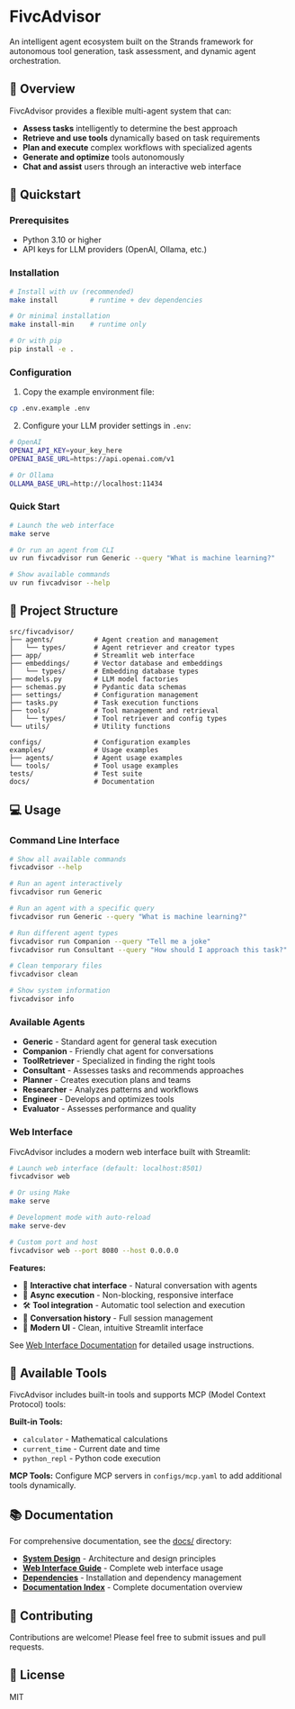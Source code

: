 # FivcAdvisor

An intelligent agent ecosystem built on the Strands framework for autonomous tool generation, task assessment, and dynamic agent orchestration.

## 🎯 Overview

FivcAdvisor provides a flexible multi-agent system that can:
- **Assess tasks** intelligently to determine the best approach
- **Retrieve and use tools** dynamically based on task requirements
- **Plan and execute** complex workflows with specialized agents
- **Generate and optimize** tools autonomously
- **Chat and assist** users through an interactive web interface

## 🚀 Quickstart

### Prerequisites
- Python 3.10 or higher
- API keys for LLM providers (OpenAI, Ollama, etc.)

### Installation

```bash
# Install with uv (recommended)
make install        # runtime + dev dependencies

# Or minimal installation
make install-min    # runtime only

# Or with pip
pip install -e .
```

### Configuration

1. Copy the example environment file:
```bash
cp .env.example .env
```

2. Configure your LLM provider settings in `.env`:
```bash
# OpenAI
OPENAI_API_KEY=your_key_here
OPENAI_BASE_URL=https://api.openai.com/v1

# Or Ollama
OLLAMA_BASE_URL=http://localhost:11434
```

### Quick Start

```bash
# Launch the web interface
make serve

# Or run an agent from CLI
uv run fivcadvisor run Generic --query "What is machine learning?"

# Show available commands
uv run fivcadvisor --help
```

## 📁 Project Structure

```
src/fivcadvisor/
├── agents/          # Agent creation and management
│   └── types/       # Agent retriever and creator types
├── app/             # Streamlit web interface
├── embeddings/      # Vector database and embeddings
│   └── types/       # Embedding database types
├── models.py        # LLM model factories
├── schemas.py       # Pydantic data schemas
├── settings/        # Configuration management
├── tasks.py         # Task execution functions
├── tools/           # Tool management and retrieval
│   └── types/       # Tool retriever and config types
└── utils/           # Utility functions

configs/             # Configuration examples
examples/            # Usage examples
├── agents/          # Agent usage examples
└── tools/           # Tool usage examples
tests/               # Test suite
docs/                # Documentation
```

## 💻 Usage

### Command Line Interface

```bash
# Show all available commands
fivcadvisor --help

# Run an agent interactively
fivcadvisor run Generic

# Run an agent with a specific query
fivcadvisor run Generic --query "What is machine learning?"

# Run different agent types
fivcadvisor run Companion --query "Tell me a joke"
fivcadvisor run Consultant --query "How should I approach this task?"

# Clean temporary files
fivcadvisor clean

# Show system information
fivcadvisor info
```

### Available Agents

- **Generic** - Standard agent for general task execution
- **Companion** - Friendly chat agent for conversations
- **ToolRetriever** - Specialized in finding the right tools
- **Consultant** - Assesses tasks and recommends approaches
- **Planner** - Creates execution plans and teams
- **Researcher** - Analyzes patterns and workflows
- **Engineer** - Develops and optimizes tools
- **Evaluator** - Assesses performance and quality

### Web Interface

FivcAdvisor includes a modern web interface built with Streamlit:

```bash
# Launch web interface (default: localhost:8501)
fivcadvisor web

# Or using Make
make serve

# Development mode with auto-reload
make serve-dev

# Custom port and host
fivcadvisor web --port 8080 --host 0.0.0.0
```

**Features:**
- 💬 **Interactive chat interface** - Natural conversation with agents
- 🔄 **Async execution** - Non-blocking, responsive interface
- 🛠️ **Tool integration** - Automatic tool selection and execution
- 📝 **Conversation history** - Full session management
- 🎨 **Modern UI** - Clean, intuitive Streamlit interface

See [Web Interface Documentation](docs/WEB_INTERFACE.md) for detailed usage instructions.

## 🧰 Available Tools

FivcAdvisor includes built-in tools and supports MCP (Model Context Protocol) tools:

**Built-in Tools:**
- `calculator` - Mathematical calculations
- `current_time` - Current date and time
- `python_repl` - Python code execution

**MCP Tools:**
Configure MCP servers in `configs/mcp.yaml` to add additional tools dynamically.

## 📚 Documentation

For comprehensive documentation, see the [docs/](docs/) directory:

- **[System Design](docs/DESIGN.md)** - Architecture and design principles
- **[Web Interface Guide](docs/WEB_INTERFACE.md)** - Complete web interface usage
- **[Dependencies](docs/DEPENDENCIES.md)** - Installation and dependency management
- **[Documentation Index](docs/README.md)** - Complete documentation overview

## 🤝 Contributing

Contributions are welcome! Please feel free to submit issues and pull requests.

## 📄 License

MIT
